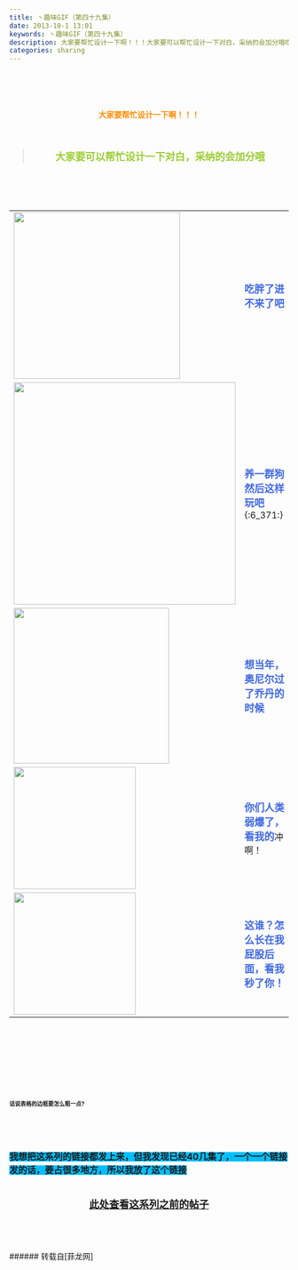 ```yaml
---
title: 丶趣味GIF（第四十九集）
date: 2013-10-1 13:01
keywords: 丶趣味GIF（第四十九集）
description: 大家要帮忙设计一下啊！！！大家要可以帮忙设计一下对白，采纳的会加分哦吃胖了进不来了吧养一群狗然后这样玩吧{:6_371:}想当年，奥尼尔过了乔丹的时候你们人类弱爆了，看我的冲啊！这谁？怎么长在我屁股后面，看我秒了你！话说表格的边框要怎么粗一点?我想把这系列的链接都发上来，但我发现已经40几集了，一个一个链接发的话，要占很多地方，所以我放了这个链接此处查看这系列之前的帖子
categories: sharing
---
```

<td class="t_f" id="postmessage_56672">

<br/>
<br/>
<br/>
<div align="center"><strong><font color="#ff8c00"><br/>
</font></strong></div><div align="center"><strong><font color="#ff8c00">大家要帮忙设计一下啊！！！</font></strong></div><br/>
<strong><font size="4"><br/>
</font></strong><div align="center"><div class="quote"><blockquote><strong><font size="4"><font color="#9acd32">大家要可以帮忙设计一下对白，采纳的会加分哦</font></font></strong><img alt="" border="0" onclick="" onmouseover="" smilieid="98" src="static/image/smiley/qiubilong/14.gif"/></blockquote></div><br/>
<strong><font size="4"><br/>
</font></strong><br/>
<table cellspacing="0" class="t_table"><tr><td>

<img aid="22196" class="zoom" data-cf-modified-6b5b6c720aacd97b4ed04861-="" file="data/attachment/forum/201310/01/125708soou8ethbohj8jot.gif" id="aimg_22196" inpost="1" onclick="" onmouseover="" src="http://www.flw.ph/data/attachment/forum/201310/01/125708soou8ethbohj8jot.gif" width="300" zoomfile="data/attachment/forum/201310/01/125708soou8ethbohj8jot.gif"/>


</td><td><font size="4"><font color="#4169e1"><strong>吃胖了进不来了吧</strong></font></font><img alt="" border="0" onclick="" onmouseover="" smilieid="249" src="static/image/smiley/Xiongmao/24.gif"/></td></tr><tr><td>

<img aid="22197" class="zoom" data-cf-modified-6b5b6c720aacd97b4ed04861-="" file="data/attachment/forum/201310/01/125719iztpvz227nyd6d2b.gif" id="aimg_22197" inpost="1" onclick="" onmouseover="" src="http://www.flw.ph/data/attachment/forum/201310/01/125719iztpvz227nyd6d2b.gif" width="400" zoomfile="data/attachment/forum/201310/01/125719iztpvz227nyd6d2b.gif"/>


</td><td><font size="4"><font color="#4169e1"><strong>养一群狗然后这样玩吧</strong></font></font>{:6_371:}</td></tr><tr><td>

<img aid="22199" class="zoom" data-cf-modified-6b5b6c720aacd97b4ed04861-="" file="data/attachment/forum/201310/01/125816q1r63iju39c58c08.gif" id="aimg_22199" inpost="1" onclick="" onmouseover="" src="http://www.flw.ph/data/attachment/forum/201310/01/125816q1r63iju39c58c08.gif" width="280" zoomfile="data/attachment/forum/201310/01/125816q1r63iju39c58c08.gif"/>


</td><td><font size="4"><font color="#4169e1"><strong>想当年，奥尼尔过了乔丹的时候</strong></font></font><img alt="" border="0" onclick="" onmouseover="" smilieid="249" src="static/image/smiley/Xiongmao/24.gif"/></td></tr><tr><td>

<img aid="22198" class="zoom" data-cf-modified-6b5b6c720aacd97b4ed04861-="" file="data/attachment/forum/201310/01/125740rb0ct7q84qsczstq.gif" id="aimg_22198" inpost="1" onclick="" onmouseover="" src="http://www.flw.ph/data/attachment/forum/201310/01/125740rb0ct7q84qsczstq.gif" width="220" zoomfile="data/attachment/forum/201310/01/125740rb0ct7q84qsczstq.gif"/>


</td><td><font size="4"><font color="#4169e1"><strong>你们人类弱爆了，看我的</strong></font></font><img alt="" border="0" onclick="" onmouseover="" smilieid="249" src="static/image/smiley/Xiongmao/24.gif"/>冲啊！</td></tr><tr><td>

<img aid="22200" class="zoom" data-cf-modified-6b5b6c720aacd97b4ed04861-="" file="data/attachment/forum/201310/01/125824qztbfck0ktwnwbib.gif" id="aimg_22200" inpost="1" onclick="" onmouseover="" src="http://www.flw.ph/data/attachment/forum/201310/01/125824qztbfck0ktwnwbib.gif" width="220" zoomfile="data/attachment/forum/201310/01/125824qztbfck0ktwnwbib.gif"/>


</td><td><font size="4"><font color="#4169e1"><strong>这谁？怎么长在我屁股后面，看我秒了你！</strong></font></font><img alt="" border="0" onclick="" onmouseover="" smilieid="249" src="static/image/smiley/Xiongmao/24.gif"/><br/>
</td></tr></table></div><strong><font size="4"><strong><font size="4"><br/>
</font></strong></font><br/>
<br/>
<div align="center"><font size="4"><img alt="" border="0" onclick="" onmouseover="" smilieid="249" src="static/image/smiley/Xiongmao/24.gif"/></font></div><font size="4"><strong><font size="4"><br/>
</font></strong></font><br/>
<font size="4"><strong><font size="4"><br/>
</font></strong></font><br/>
<font size="1">话说表格的边框要怎么粗一点?</font></strong><img alt="" border="0" onclick="" onmouseover="" smilieid="249" src="static/image/smiley/Xiongmao/24.gif"/><strong><font size="1"><br/>
</font></strong><br/>
<strong><font size="1"><br/>
</font></strong><br/>
<strong><font size="1"><br/>
</font></strong><br/>
<strong><font style="background-color:rgb(0, 191, 255)"><font size="3">我想把这系列的链接都发上来，但我发现已经40几集了，一个一个链接发的话，要占很多地方，所以我放了这个链接</font></font></strong><strong><font style="background-color:rgb(0, 191, 255)"><font size="3"><br/>
</font></font></strong><br/>
<strong><font style="background-color:rgb(0, 191, 255)"><font size="3"><br/>
<div align="center"><img alt="" border="0" onclick="" onmouseover="" smilieid="249" src="static/image/smiley/Xiongmao/24.gif"/><font size="4"><font color="#ff0000"><strong><a href="http://www.flw.ph/home.php?mod=space&amp;uid=41&amp;do=thread&amp;view=me&amp;from=space" target="_blank">此处查看这系列之前的帖子</a></strong></font></font><img alt="" border="0" onclick="" onmouseover="" smilieid="249" src="static/image/smiley/Xiongmao/24.gif"/></div><br/>
</font></font></strong><br/>
<br/>
<br/>
</td>
###### 转载自[菲龙网]